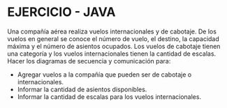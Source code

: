 # EJERCICIO - JAVA
Una compañía aérea realiza vuelos internacionales y de cabotaje. De los vuelos en general se conoce el número de vuelo, el destino, la capacidad máxima y el número de asientos ocupados. Los vuelos de cabotaje tienen una categoría y los vuelos internacionales tienen la cantidad de escalas. 
Hacer los diagramas de secuencia y comunicación para: 

-  Agregar vuelos a la compañía que pueden ser de cabotaje o internacionales. 
-  Informar la cantidad de asientos disponibles.
-  Informar la cantidad de escalas para los vuelos internacionales.
